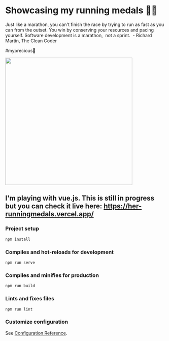 # Showcasing my running medals 🏃‍♀️

Just like a marathon, you can't finish the race by trying to run as fast as you can from the outset. You win by conserving your resources and pacing yourself. Software development is a marathon,  not a sprint.  - Richard Martin, The Clean Coder



#myprecious🤣 

<img src="https://s1.imghub.io/dxcEd.jpg" height="400" width="400">

## I'm playing with vue.js. This is still in progress but you can check it live here: https://her-runningmedals.vercel.app/

### Project setup
```
npm install
```

### Compiles and hot-reloads for development
```
npm run serve
```

### Compiles and minifies for production
```
npm run build
```

### Lints and fixes files
```
npm run lint
```

### Customize configuration
See [Configuration Reference](https://cli.vuejs.org/config/).
